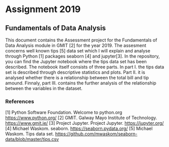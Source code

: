 # Assignment 2019
## Fundamentals of Data Analysis

  This document contains the Assessment project for the Fundamentals of Data Analysis module in GMIT [2] for the year 2019. The assesment concerns well known tips [5] data set which I will explain and analyse through Python [1] packages seaborn [4] and jupyter[3]. In the repository, you can find the Jupyter notebook where the tips data set has been described. The notebook itself consists of three parts. In part I. the tips data set is described through descriptive statistics and plots. Part II. it is analysed whether there is a relationship between the total bill and tip amound. Finnaly, part III. contains the further analysis of the relationship between the variables in the dataset. 
  
  
### References
[1] Python Software Foundation. Welcome to python.org
https://www.python.org/
[2] GMIT. Galway Mayo Institute of Technology.
https://www.gmit.ie/
[3] Project Jupyter. Project Jupyter.
https://jupyter.org/
[4] Michael Waskom. seaborn.
https://seaborn.pydata.org/
[5] Michael Waskom. Tips data set.
https://github.com/mwaskom/seaborn-data/blob/master/tips.csv
